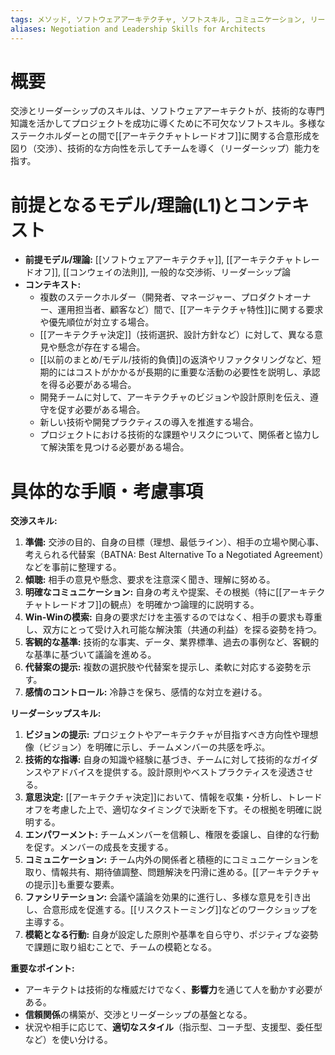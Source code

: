 ```yaml
---
tags: メソッド, ソフトウェアアーキテクチャ, ソフトスキル, コミュニケーション, リーダーシップ
aliases: Negotiation and Leadership Skills for Architects
---
```


# 概要
交渉とリーダーシップのスキルは、ソフトウェアアーキテクトが、技術的な専門知識を活かしてプロジェクトを成功に導くために不可欠なソフトスキル。多様なステークホルダーとの間で[[アーキテクチャトレードオフ]]に関する合意形成を図り（交渉）、技術的な方向性を示してチームを導く（リーダーシップ）能力を指す。

# 前提となるモデル/理論(L1)とコンテキスト
* **前提モデル/理論:** [[ソフトウェアアーキテクチャ]], [[アーキテクチャトレードオフ]], [[コンウェイの法則]], 一般的な交渉術、リーダーシップ論
* **コンテキスト:**
    * 複数のステークホルダー（開発者、マネージャー、プロダクトオーナー、運用担当者、顧客など）間で、[[アーキテクチャ特性]]に関する要求や優先順位が対立する場合。
    * [[アーキテクチャ決定]]（技術選択、設計方針など）に対して、異なる意見や懸念が存在する場合。
    * [[以前のまとめ/モデル/技術的負債]]の返済やリファクタリングなど、短期的にはコストがかかるが長期的に重要な活動の必要性を説明し、承認を得る必要がある場合。
    * 開発チームに対して、アーキテクチャのビジョンや設計原則を伝え、遵守を促す必要がある場合。
    * 新しい技術や開発プラクティスの導入を推進する場合。
    * プロジェクトにおける技術的な課題やリスクについて、関係者と協力して解決策を見つける必要がある場合。

# 具体的な手順・考慮事項

**交渉スキル:**
1.  **準備:** 交渉の目的、自身の目標（理想、最低ライン）、相手の立場や関心事、考えられる代替案（BATNA: Best Alternative To a Negotiated Agreement）などを事前に整理する。
2.  **傾聴:** 相手の意見や懸念、要求を注意深く聞き、理解に努める。
3.  **明確なコミュニケーション:** 自身の考えや提案、その根拠（特に[[アーキテクチャトレードオフ]]の観点）を明確かつ論理的に説明する。
4.  **Win-Winの模索:** 自身の要求だけを主張するのではなく、相手の要求も尊重し、双方にとって受け入れ可能な解決策（共通の利益）を探る姿勢を持つ。
5.  **客観的な基準:** 技術的な事実、データ、業界標準、過去の事例など、客観的な基準に基づいて議論を進める。
6.  **代替案の提示:** 複数の選択肢や代替案を提示し、柔軟に対応する姿勢を示す。
7.  **感情のコントロール:** 冷静さを保ち、感情的な対立を避ける。

**リーダーシップスキル:**
1.  **ビジョンの提示:** プロジェクトやアーキテクチャが目指すべき方向性や理想像（ビジョン）を明確に示し、チームメンバーの共感を呼ぶ。
2.  **技術的な指導:** 自身の知識や経験に基づき、チームに対して技術的なガイダンスやアドバイスを提供する。設計原則やベストプラクティスを浸透させる。
3.  **意思決定:** [[アーキテクチャ決定]]において、情報を収集・分析し、トレードオフを考慮した上で、適切なタイミングで決断を下す。その根拠を明確に説明する。
4.  **エンパワーメント:** チームメンバーを信頼し、権限を委譲し、自律的な行動を促す。メンバーの成長を支援する。
5.  **コミュニケーション:** チーム内外の関係者と積極的にコミュニケーションを取り、情報共有、期待値調整、問題解決を円滑に進める。[[アーキテクチャの提示]]も重要な要素。
6.  **ファシリテーション:** 会議や議論を効果的に進行し、多様な意見を引き出し、合意形成を促進する。[[リスクストーミング]]などのワークショップを主導する。
7.  **模範となる行動:** 自身が設定した原則や基準を自ら守り、ポジティブな姿勢で課題に取り組むことで、チームの模範となる。

**重要なポイント:**
* アーキテクトは技術的な権威だけでなく、**影響力**を通じて人を動かす必要がある。
* **信頼関係**の構築が、交渉とリーダーシップの基盤となる。
* 状況や相手に応じて、**適切なスタイル**（指示型、コーチ型、支援型、委任型など）を使い分ける。